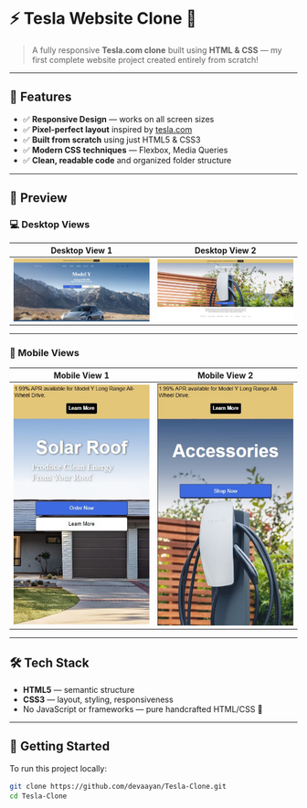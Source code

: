 # ⚡ Tesla Website Clone 🚗

> A fully responsive **Tesla.com clone** built using **HTML & CSS** — my first complete website project created entirely from scratch!

---

## 🌟 Features

- ✅ **Responsive Design** — works on all screen sizes  
- ✅ **Pixel-perfect layout** inspired by [tesla.com](https://www.tesla.com)  
- ✅ **Built from scratch** using just HTML5 & CSS3  
- ✅ **Modern CSS techniques** — Flexbox, Media Queries  
- ✅ **Clean, readable code** and organized folder structure

---

## 📸 Preview

### 💻 Desktop Views

| Desktop View 1 | Desktop View 2 |
|:--------------:|:--------------:|
| ![Desktop 1](screenshots/desktop-view-1.jpeg) | ![Desktop 2](screenshots/desktop-view-2.jpeg) |

---

### 📱 Mobile Views

| Mobile View 1 | Mobile View 2 |
|:-------------:|:-------------:|
| ![Mobile 1](screenshots/mobile-view-1.jpeg) | ![Mobile 2](screenshots/mobile-view-2.jpeg) |

---

## 🛠️ Tech Stack

- **HTML5** — semantic structure  
- **CSS3** — layout, styling, responsiveness  
- No JavaScript or frameworks — pure handcrafted HTML/CSS 🚀

---

## 🚀 Getting Started

To run this project locally:

```bash
git clone https://github.com/devaayan/Tesla-Clone.git
cd Tesla-Clone

